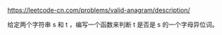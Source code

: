 https://leetcode-cn.com/problems/valid-anagram/description/

给定两个字符串 s 和 t ，编写一个函数来判断 t 是否是 s 的一个字母异位词。
